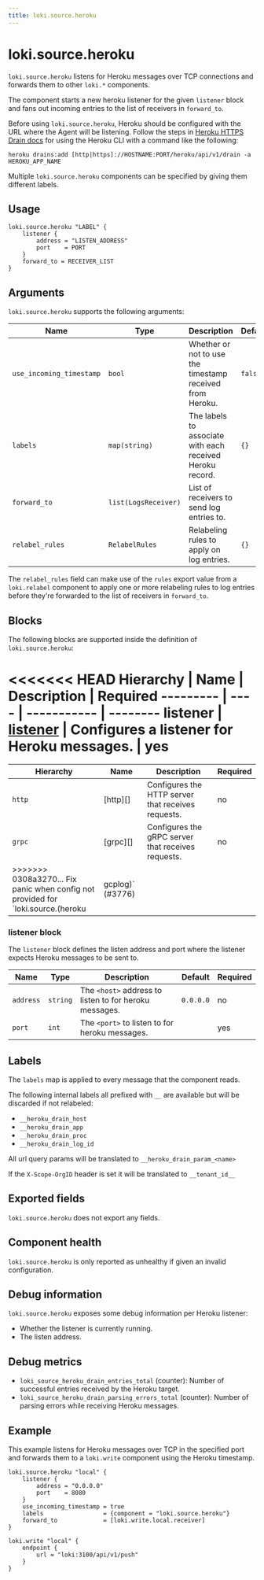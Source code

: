 ```yaml
---
title: loki.source.heroku
---
```


# loki.source.heroku

`loki.source.heroku` listens for Heroku messages over TCP connections
and forwards them to other `loki.*` components.

The component starts a new heroku listener for the given `listener`
block and fans out incoming entries to the list of receivers in `forward_to`.

Before using `loki.source.heroku`, Heroku should be configured with the URL where the Agent will be listening. Follow the steps in [Heroku HTTPS Drain docs](https://devcenter.heroku.com/articles/log-drains#https-drains) for using the Heroku CLI with a command like the following:

```shell
heroku drains:add [http|https]://HOSTNAME:PORT/heroku/api/v1/drain -a HEROKU_APP_NAME
```

Multiple `loki.source.heroku` components can be specified by giving them
different labels.

## Usage

```river
loki.source.heroku "LABEL" {
    listener {
        address = "LISTEN_ADDRESS"
        port    = PORT
    }
    forward_to = RECEIVER_LIST
}
```

## Arguments

`loki.source.heroku` supports the following arguments:

Name                     | Type                   | Description          | Default | Required
------------------------ | ---------------------- | -------------------- | ------- | --------
`use_incoming_timestamp` | `bool`                 | Whether or not to use the timestamp received from Heroku. | `false` | no
`labels`                 | `map(string)`          | The labels to associate with each received Heroku record. | `{}`    | no
`forward_to`             | `list(LogsReceiver)`   | List of receivers to send log entries to.                 |         | yes
`relabel_rules`          | `RelabelRules`         | Relabeling rules to apply on log entries.                 | `{}`    | no

The `relabel_rules` field can make use of the `rules` export value from a
`loki.relabel` component to apply one or more relabeling rules to log entries
before they're forwarded to the list of receivers in `forward_to`.

## Blocks

The following blocks are supported inside the definition of `loki.source.heroku`:

<<<<<<< HEAD
Hierarchy | Name | Description | Required
--------- | ---- | ----------- | --------
listener | [listener] | Configures a listener for Heroku messages. | yes
=======
 Hierarchy | Name     | Description                                        | Required 
-----------|----------|----------------------------------------------------|----------
 `http`    | [http][] | Configures the HTTP server that receives requests. | no       
 `grpc`    | [grpc][] | Configures the gRPC server that receives requests. | no       
>>>>>>> 0308a3270... Fix panic when config not provided for `loki.source.(heroku|gcplog)` (#3776)

[listener]: #listener-block

### listener block

The `listener` block defines the listen address and port where the listener
expects Heroku messages to be sent to.

Name                     | Type          | Description | Default | Required
------------------------ | ------------- | ----------- | ------- | --------
`address`                | `string`      | The `<host>` address to listen to for heroku messages. | `0.0.0.0` | no
`port`                   | `int`         | The `<port>` to listen to for heroku messages. | | yes

## Labels

The `labels` map is applied to every message that the component reads.

The following internal labels all prefixed with `__` are available but will be discarded if not relabeled:
- `__heroku_drain_host`
- `__heroku_drain_app`
- `__heroku_drain_proc`
- `__heroku_drain_log_id`

All url query params will be translated to `__heroku_drain_param_<name>`

If the `X-Scope-OrgID` header is set it will be translated to `__tenant_id__`

## Exported fields

`loki.source.heroku` does not export any fields.

## Component health

`loki.source.heroku` is only reported as unhealthy if given an invalid
configuration.

## Debug information

`loki.source.heroku` exposes some debug information per Heroku listener:
* Whether the listener is currently running.
* The listen address.

## Debug metrics
* `loki_source_heroku_drain_entries_total` (counter): Number of successful entries received by the Heroku target.
* `loki_source_heroku_drain_parsing_errors_total` (counter): Number of parsing errors while receiving Heroku messages.

## Example

This example listens for Heroku messages over TCP in the specified port and forwards them to a `loki.write` component using the Heroku timestamp.

```river
loki.source.heroku "local" {
    listener {
        address = "0.0.0.0"
        port    = 8080
    }
    use_incoming_timestamp = true
    labels                 = {component = "loki.source.heroku"}
    forward_to             = [loki.write.local.receiver]
}

loki.write "local" {
    endpoint {
        url = "loki:3100/api/v1/push"
    }
}
```

